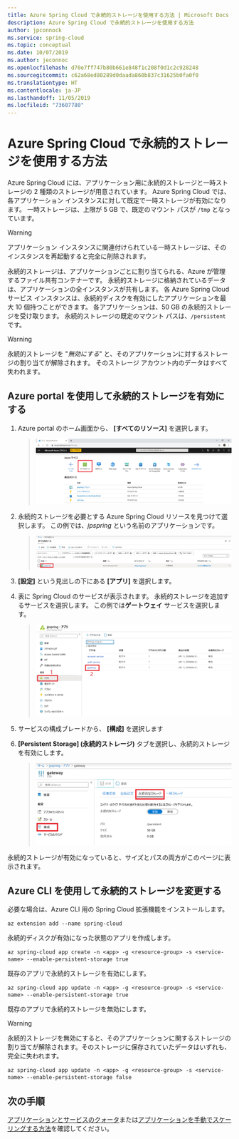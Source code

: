 ```yaml
---
title: Azure Spring Cloud で永続的ストレージを使用する方法 | Microsoft Docs
description: Azure Spring Cloud で永続的ストレージを使用する方法
author: jpconnock
ms.service: spring-cloud
ms.topic: conceptual
ms.date: 10/07/2019
ms.author: jeconnoc
ms.openlocfilehash: d70e7ff747b80b661e848f1c208f0d1c2c928248
ms.sourcegitcommit: c62a68ed80289d0daada860b837c31625b0fa0f0
ms.translationtype: HT
ms.contentlocale: ja-JP
ms.lasthandoff: 11/05/2019
ms.locfileid: "73607780"
---
```

# <a name="how-to-use-persistent-storage-in-azure-spring-cloud"></a>Azure Spring Cloud で永続的ストレージを使用する方法

Azure Spring Cloud には、アプリケーション用に永続的ストレージと一時ストレージの 2 種類のストレージが用意されています。  Azure Spring Cloud では、各アプリケーション インスタンスに対して既定で一時ストレージが有効になります。 一時ストレージは、上限が 5 GB で、既定のマウント パスが `/tmp` となっています。

> [!WARNING]
> アプリケーション インスタンスに関連付けられている一時ストレージは、そのインスタンスを再起動すると完全に削除されます。

永続的ストレージは、アプリケーションごとに割り当てられる、Azure が管理するファイル共有コンテナーです。 永続的ストレージに格納されているデータは、アプリケーションの全インスタンスが共有します。 各 Azure Spring Cloud サービス インスタンスは、永続的ディスクを有効にしたアプリケーションを最大 10 個持つことができます。 各アプリケーションは、50 GB の永続的ストレージを受け取ります。 永続的ストレージの既定のマウント パスは、`/persistent` です。

> [!WARNING]
> 永続的ストレージを "*無効にする*" と、そのアプリケーションに対するストレージの割り当てが解除されます。  そのストレージ アカウント内のデータはすべて失われます。 

## <a name="enable-persistent-storage-using-the-azure-portal"></a>Azure portal を使用して永続的ストレージを有効にする

1. Azure portal のホーム画面から、 **[すべてのリソース]** を選択します。

     >![[すべてのリソース] アイコンを見つける](media/portal-all-resources.jpg)

1. 永続的ストレージを必要とする Azure Spring Cloud リソースを見つけて選択します。  この例では、*jpspring* という名前のアプリケーションです。

    > ![applicationb を見つける](media/select-service.jpg)

1. **[設定]** という見出しの下にある **[アプリ]** を選択します。

1. 表に Spring Cloud のサービスが表示されます。  永続的ストレージを追加するサービスを選択します。  この例では**ゲートウェイ** サービスを選択します。

    > ![サービスを選択する](media/select-gateway.jpg)

1. サービスの構成ブレードから、 **[構成]** を選択します

1. **[Persistent Storage] (永続的ストレージ)** タブを選択し、永続的ストレージを有効にします。

    > ![永続的ストレージを有効にする](media/enable-persistent-storage.jpg)

永続的ストレージが有効になっていると、サイズとパスの両方がこのページに表示されます。

## <a name="use-the-azure-cli-to-modify-persistent-storage"></a>Azure CLI を使用して永続的ストレージを変更する

必要な場合は、Azure CLI 用の Spring Cloud 拡張機能をインストールします。

```azurecli
az extension add --name spring-cloud
```

永続的ディスクが有効になった状態のアプリを作成します。
 
```azurecli
az spring-cloud app create -n <app> -g <resource-group> -s <service-name> --enable-persistent-storage true
```

既存のアプリで永続的ストレージを有効にします。

```azurecli
az spring-cloud app update -n <app> -g <resource-group> -s <service-name> --enable-persistent-storage true
``` 

既存のアプリで永続的ストレージを無効にします。

> [!WARNING]
> 永続的ストレージを無効にすると、そのアプリケーションに関するストレージの割り当てが解除されます。そのストレージに保存されていたデータはいずれも、完全に失われます。 

```azurecli
az spring-cloud app update -n <app> -g <resource-group> -s <service-name> --enable-persistent-storage false
```

## <a name="next-steps"></a>次の手順

[アプリケーションとサービスのクォータ](spring-cloud-quotas.md)または[アプリケーションを手動でスケーリングする方法](spring-cloud-tutorial-scale-manual.md)を確認してください。